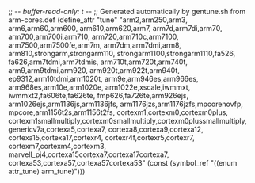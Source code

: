 ;; -*- buffer-read-only: t -*-
;; Generated automatically by gentune.sh from arm-cores.def
(define_attr "tune"
	"arm2,arm250,arm3,
	arm6,arm60,arm600,
	arm610,arm620,arm7,
	arm7d,arm7di,arm70,
	arm700,arm700i,arm710,
	arm720,arm710c,arm7100,
	arm7500,arm7500fe,arm7m,
	arm7dm,arm7dmi,arm8,
	arm810,strongarm,strongarm110,
	strongarm1100,strongarm1110,fa526,
	fa626,arm7tdmi,arm7tdmis,
	arm710t,arm720t,arm740t,
	arm9,arm9tdmi,arm920,
	arm920t,arm922t,arm940t,
	ep9312,arm10tdmi,arm1020t,
	arm9e,arm946es,arm966es,
	arm968es,arm10e,arm1020e,
	arm1022e,xscale,iwmmxt,
	iwmmxt2,fa606te,fa626te,
	fmp626,fa726te,arm926ejs,
	arm1026ejs,arm1136js,arm1136jfs,
	arm1176jzs,arm1176jzfs,mpcorenovfp,
	mpcore,arm1156t2s,arm1156t2fs,
	cortexm1,cortexm0,cortexm0plus,
	cortexm1smallmultiply,cortexm0smallmultiply,cortexm0plussmallmultiply,
	genericv7a,cortexa5,cortexa7,
	cortexa8,cortexa9,cortexa12,
	cortexa15,cortexa17,cortexr4,
	cortexr4f,cortexr5,cortexr7,
	cortexm7,cortexm4,cortexm3,
	marvell_pj4,cortexa15cortexa7,cortexa17cortexa7,
	cortexa53,cortexa57,cortexa57cortexa53"
	(const (symbol_ref "((enum attr_tune) arm_tune)")))
